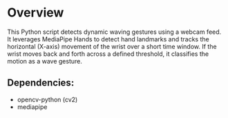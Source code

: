 # Overview
This Python script detects dynamic waving gestures using a webcam feed. It leverages MediaPipe Hands to detect hand landmarks and tracks the horizontal (X-axis) movement of the wrist over a short time window. If the wrist moves back and forth across a defined threshold, it classifies the motion as a wave gesture.
## Dependencies:
- opencv-python (cv2)
- mediapipe